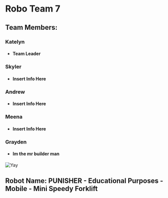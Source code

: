 # **Robo Team 7**

## Team Members:
### Katelyn
* #### Team Leader
### Skyler
* #### Insert Info Here
### Andrew
* #### Insert Info Here
### Meena
* #### Insert Info Here
### Grayden
* #### Im the mr builder man 

![Yay](https://assets.stickpng.com/images/580b57fbd9996e24bc43bdfa.png)

## Robot Name: PUNISHER - Educational Purposes - Mobile - Mini Speedy Forklift
